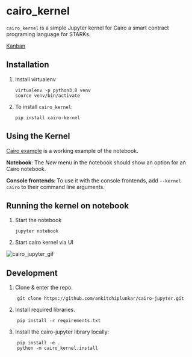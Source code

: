 cairo_kernel
===========

``cairo_kernel`` is a simple Jupyter kernel for Cairo a smart contract programing language for STARKs. 

[Kanban](https://ankitchiplunkar.notion.site/Cairo-kernel-starkware-py-5f64ee70cfde4578969c430bf1a14531)

Installation
------------
1. Install virtualenv

    ```
    virtualenv -p python3.8 venv
    source venv/bin/activate
    ```

2. To install ``cairo_kernel``:

    ```
    pip install cairo-kernel
    ```

Using the Kernel
---------------------

[Cairo example](https://github.com/ankitchiplunkar/cairo-jupyter/blob/master/notebooks/Cairo%20example.ipynb) is a working example of the notebook.


**Notebook**: The *New* menu in the notebook should show an option for an Cairo notebook.

**Console frontends**: To use it with the console frontends, add ``--kernel cairo`` to
their command line arguments.

Running the kernel on notebook
--------------------------------

1. Start the notebook

    ```
    jupyter notebook
    ```

2. Start cairo kernel via UI

![cairo_jupyter_gif](https://user-images.githubusercontent.com/5904910/146619802-6ee1bb5d-243a-4e0d-9ab2-064e101f5bcd.gif)



Development
-------------------------------

1. Clone & enter the repo. 

```
    git clone https://github.com/ankitchiplunkar/cairo-jupyter.git
```

2. Install required libraries. 

```
    pip install -r requirements.txt
```

3. Install the cairo-jupyter library locally:
```
    pip install -e .
    python -m cairo_kernel.install
```

